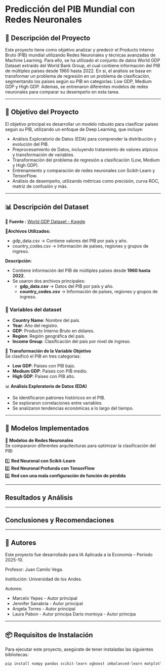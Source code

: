 # Predicción del PIB Mundial con Redes Neuronales

## 📌 Descripción del Proyecto

Este proyecto tiene como objetivo analizar y predecir el Producto Interno Bruto (PIB) mundial utilizando Redes Neuronales y técnicas avanzadas de Machine Learning. Para ello, se ha utilizado el conjunto de datos World GDP Dataset extraído del World Bank Group, el cual contiene información del PIB de múltiples países desde 1960 hasta 2022. En si, el análisis se basa en transformar un problema de regresión en un problema de clasificación, segmentando los países según su PIB en categorías: Low GDP, Medium GDP y High GDP. Ademas, se entrenaron diferentes modelos de redes neuronales para comparar su desempeño en esta tarea.

---

## 🎯 Objetivo del Proyecto

El objetivo principal es desarrollar un modelo robusto para clasificar países según su PIB, utilizando un enfoque de Deep Learning, que incluye:

- Análisis Exploratorio de Datos (EDA) para comprender la distribución y evolución del PIB.
- Preprocesamiento de Datos, incluyendo tratamiento de valores atípicos y transformación de variables.
- Transformación del problema de regresión a clasificación (Low, Medium y High GDP).
- Entrenamiento y comparación de redes neuronales con Scikit-Learn y TensorFlow.
- Análisis de desempeño, utilizando métricas como precisión, curva ROC, matriz de confusión y más.

---

## 📊 Descripción del Dataset

🔗 **Fuente :**  [World GDP Dataset - Kaggle](https://www.kaggle.com/datasets/sazidthe1/world-gdp-data)

📂**Archivos Utilizados:**

- gdp_data.csv → Contiene valores del PIB por país y año.
- country_codes.csv → Información de países, regiones y grupos de ingreso.

**Descripción**:
  - Contiene información del PIB de múltiples países desde **1960 hasta 2022**.
  - Se usaron dos archivos principales:
    - **gdp_data.csv** → Datos del PIB por país y año.
    - **country_codes.csv** → Información de países, regiones y grupos de ingreso.

### 📌 Variables del dataset

- **Country Name**: Nombre del país.
- **Year**: Año del registro.
- **GDP**: Producto Interno Bruto en dólares.
- **Region**: Región geográfica del país.
- **Income Group**: Clasificación del país por nivel de ingreso.

📌 **Transformación de la Variable Objetivo**  
Se clasificó el PIB en tres categorías:
- **Low GDP**: Países con PIB bajo.
- **Medium GDP**: Países con PIB medio.
- **High GDP**: Países con PIB alto.

📊 **Análisis Exploratorio de Datos (EDA)**
- Se identificaron patrones históricos en el PIB.
- Se exploraron correlaciones entre variables.
- Se analizaron tendencias económicas a lo largo del tiempo.
---

## 🚀 Modelos Implementados

📌 **Modelos de Redes Neuronales**  
Se compararon diferentes arquitecturas para optimizar la clasificación del PIB:

1️⃣ **Red Neuronal con Scikit-Learn**  
2️⃣ **Red Neuronal Profunda con TensorFlow**  
3️⃣ **Red con una mala configuración de función de pérdida**  

---

## Resultados y Análisis


---

## Conclusiones y Recomendaciones



---

## 👥 Autores

Este proyecto fue desarrollado para IA Aplicada a la Economía – Período 2025-10.

Profesor: Juan Camilo Vega.

Institución: Universidad de los Andes.

Autores:

- Marcelo Yepes - Autor principal
- Jennifer Sanabria - Autor principal
- Angela Torres - Autor principal
- Laura Pabon - Autor principa
Dario montoya - Autor principa

---

## 📦 Requisitos de Instalación

Para ejecutar este proyecto, asegúrate de tener instaladas las siguientes bibliotecas:

```bash
pip install numpy pandas scikit-learn xgboost imbalanced-learn matplotlib seaborn




